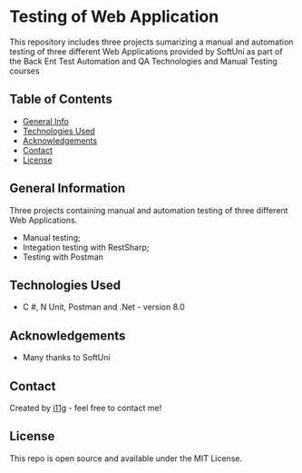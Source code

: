 # Testing of Web Application
This repository includes three projects sumarizing a manual and automation testing of three different Web Applications provided by SoftUni as part of the 
Back Ent Test Automation and QA Technologies and Manual Testing courses   

## Table of Contents
* [General Info](#general-information)
* [Technologies Used](#technologies-used)
* [Acknowledgements](#acknowledgements)
* [Contact](#contact)
* [License](#license) 

## General Information
Three projects containing manual and automation testing of three different Web Applications.
- Manual testing;
- Integation testing with RestSharp;
- Testing with Postman
  
## Technologies Used
- C #, N Unit, Postman and .Net - version 8.0

## Acknowledgements

- Many thanks to SoftUni

## Contact
Created by [i11g](https://i11g.github.io/) - feel free to contact me!

## License 
This repo is open source and available under the MIT License. 
